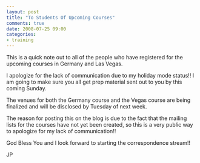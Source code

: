 ```yaml
---
layout: post
title: "To Students Of Upcoming Courses"
comments: true
date: 2008-07-25 09:00
categories:
- training
---
```

This is a quick note out to all of the people who have registered for the upcoming courses in Germany and Las Vegas.

I apologize for the lack of communication due to my holiday mode status!! I am going to make sure you all get prep material sent out to you by this coming Sunday.

The venues for both the Germany course and the Vegas course are being finalized and will be disclosed by Tuesday of next week.

The reason for posting this on the blog is due to the fact that the mailing lists for the courses have not yet been created, so this is a very public way to apologize for my lack of communication!!

God Bless You and I look forward to starting the correspondence stream!!

JP




